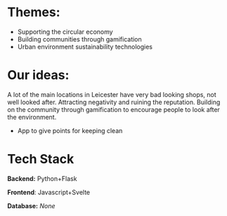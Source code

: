 
# Themes:

- Supporting the circular economy
- Building communities through gamification
- Urban environment sustainability technologies

# Our ideas:

A lot of the main locations in Leicester have very bad looking shops, not well looked after.
Attracting negativity and ruining the reputation.
Building on the community through gamification to encourage people to look after the environment.

* App to give points for keeping clean

# Tech Stack

**Backend:** Python+Flask

**Frontend**: Javascript+Svelte

**Database:** *None*